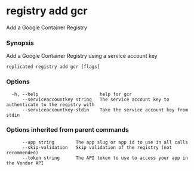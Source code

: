 # registry add gcr

Add a Google Container Registry

### Synopsis

Add a Google Container Registry using a service account key

```
replicated registry add gcr [flags]
```

### Options

```
  -h, --help                       help for gcr
      --serviceaccountkey string   The service account key to authenticate to the registry with
      --serviceaccountkey-stdin    Take the service account key from stdin
```

### Options inherited from parent commands

```
      --app string        The app slug or app id to use in all calls
      --skip-validation   Skip validation of the registry (not recommended)
      --token string      The API token to use to access your app in the Vendor API
```

